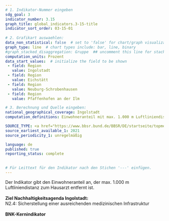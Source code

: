 ```yaml
---
# 1. Indikator-Nummer eingeben 
sdg_goal: 3 
indicator_number: 3.15
graph_title: global_indicators.3-15-title
indicator_sort_order: 03-15-01
 
# 2. Grafikart auswaehlen: 
data_non_statistical: false  # set to 'false' for chart/graph visualization 
graph_type: line  # chart types include: bar, line, binary 
#graph_stacked_disaggregation: Gruppe  ## uncomment this line for stacked bars. eplace 'Geschlecht' with the field of aggregation. 
computation_units: Prozent 
data_start_values:  # initialize the field to be shown  
 - field: Region
   value: Ingolstadt
 - field: Region
   value: Eichstätt
 - field: Region
   value: Neuburg-Schrobenhausen
 - field: Region
   value: Pfaffenhofen an der Ilm

# 3. Berechnung und Quelle eingeben: 
national_geographical_coverage: Ingolstadt 
computation_definitions: Einwohneranteil mit max. 1.000 m Luftliniendistanz zum Hausarzt

SOURCE_TYPE: <a href="https://www.bbsr.bund.de/BBSR/DE/startseite/topmeldungen/erreichbarkeit-hausaerzte.html">Bundesinstitut für Bau-, Stadt- und Raumforschung</a>  # data source  
source_earliest_available_1: 2021
source_periodicity_1: unregelmäßig

language: de   
published: true 
reporting_status: complete
 
 
# Für Leittext für den Indikator nach den Stichen '---' einfügen. 
---
```

Der Indikator gibt den Einwohneranteil an, der max. 1.000 m Luftliniendistanz zum Hausarzt entfernt ist.<br>
<br>
<b>Ziel Nachhaltigkeitsagenda Ingolstadt:</b><br>
N2.4: Sicherstellung einer ausreichenden medizinischen Infrastruktur<br>
<br>
<b>BNK-Kernindikator</b>
